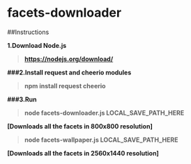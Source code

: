 facets-downloader
=========

##Instructions

<b>1.Download Node.js<b><br>

> https://nodejs.org/download/

###2.Install request and cheerio modules<br>

> npm install request cheerio

###3.Run <br>	

> node facets-downloader.js LOCAL_SAVE_PATH_HERE

[Downloads all the facets in 800x800 resolution]

> node facets-wallpaper.js LOCAL_SAVE_PATH_HERE

[Downloads all the facets in 2560x1440 resolution]

